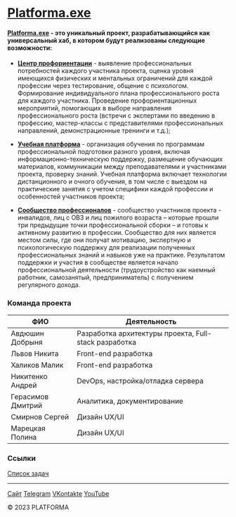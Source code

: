 # <u>Platforma.exe</u>

#### [Platforma.exe](https://platforma-exe.ru) - это уникальный проект, разрабатывающийся как универсальный хаб, в котором будут реализованы следующие возможности:

- **<u>Центр профориентации</u>** - выявление профессиональных потребностей каждого участника проекта, оценка уровня имеющихся физических и ментальных ограничений для каждой профессии через тестирование, общение с психологом. Формирование индивидуального плана профессионального роста для каждого участника. Проведение профориентационных мероприятий, помогающих в выборе направления профессионального роста (встречи с экспертами по введению в профессию, мастер-классы с представителями профессиональных направлений, демонстрационные тренинги и т.д.); 

- **<u>Учебная платформа</u>** - организация обучения по программам профессиональной подготовки разного уровня, включая информационно-техническую поддержку, размещение обучающих материалов, коммуникации между преподавателями и участниками проекта, проверку знаний. Учебная платформа включает технологии дистанционного и очного обучения, в том числе с выездом на практические занятия с учетом специфики каждой профессии и особенностей участников проекта; 

- **<u>**Сообщество профессионалов**</u>** - сообщество участников проекта - инвалидов, лиц с ОВЗ и лиц пожилого возраста – которые прошли три предыдущие точки профессиональной сборки – и готовы к активному развитию в профессии. Сообщество для них является местом силы, где они получат мотивацию, экспертную и психологическую поддержку для реализации полученных профессиональных знаний и навыков уже на практике. Результатом поддержки и участия в сообществе является начало профессиональной деятельности (трудоустройство как наемный работник, самозанятый, предприниматель) с получением регулярного дохода.


### Команда проекта

| ФИО | Деятельность |
|---|---|
| Авдюшин Добрыня | Разработка архитектуры проекта, Full-stack разработка |
| Львов Никита | Front-end разработка |
| Халиков Малик | Front-end разработка |
| Никитенко Андрей | DevOps, настройка/отладка сервера |
| Герасимов Дмитрий | Аналитика, документирование |
| Смирнов Сергей | Дизайн UX/UI |
| Марецкая Полина | Дизайн UX/UI |

### Ссылки

[Список задач](TODO.md)

--------------------------

[Сайт](https://platforma-exe.ru) [Telegram](https://t.me/platformaexe) [VKontakte](https://vk.com/platformaexe) [YouTube](https://www.youtube.com/@platforma-exe)

&COPY; 2023 PLATFORMA